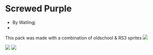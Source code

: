 # Screwed Purple
- By Watlingj
- 
This pack was made with a combination of oldschool & RS3 sprites
<img src="https://i.imgur.com/cJD7Ahw.png"><br/>

<img src="https://i.imgur.com/F0P8wFH.png"> <img src="https://i.imgur.com/vptwioj.png">
